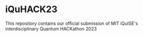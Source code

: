 # iQuHACK23
This repository contains our official submission of MIT iQuISE's interdisciplinary Quantum HACKathon 2023
